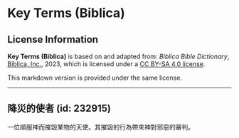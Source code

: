 # Key Terms (Biblica)

## License Information

**Key Terms (Biblica)** is based on and adapted from: _Biblica Bible Dictionary_, [Biblica, Inc.](https://www.biblica.com/), 2023, which is licensed under a [CC BY-SA 4.0 license](https://creativecommons.org/licenses/by-sa/4.0/legalcode.en).

This markdown version is provided under the same license.



--------------------------------

## 降災的使者 (id: 232915)

一位順服神而摧毀某物的天使。其摧毀的行為帶來神對邪惡的審判。


